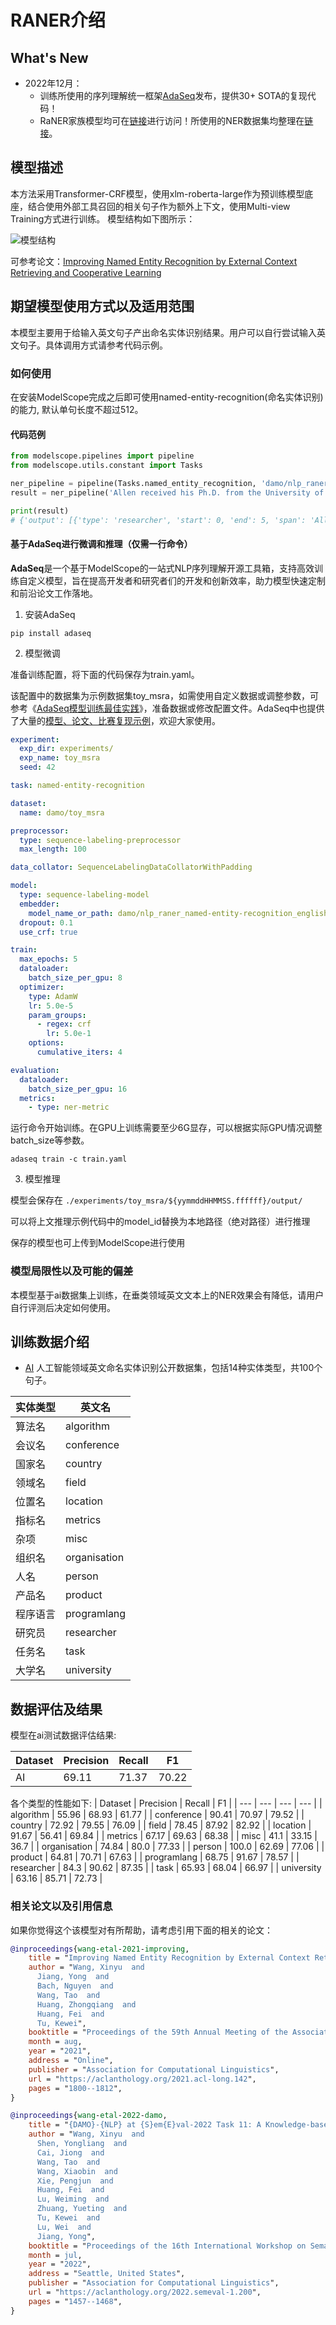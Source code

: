 

# RANER介绍

## What's New
- 2022年12月：
  - 训练所使用的序列理解统一框架[AdaSeq](https://github.com/modelscope/AdaSeq/blob/master/README_zh.md)发布，提供30+ SOTA的复现代码！
  - RaNER家族模型均可在[链接](https://github.com/modelscope/AdaSeq/blob/master/docs/modelcards.md)进行访问！所使用的NER数据集均整理在[链接](https://github.com/modelscope/AdaSeq/blob/master/docs/datasets.md)。

## 模型描述
本方法采用Transformer-CRF模型，使用xlm-roberta-large作为预训练模型底座，结合使用外部工具召回的相关句子作为额外上下文，使用Multi-view Training方式进行训练。
模型结构如下图所示：

![模型结构](description/model_image.jpg)

可参考论文：[Improving Named Entity Recognition by External Context Retrieving and Cooperative Learning](https://aclanthology.org/2021.acl-long.142/)


## 期望模型使用方式以及适用范围
本模型主要用于给输入英文句子产出命名实体识别结果。用户可以自行尝试输入英文句子。具体调用方式请参考代码示例。

### 如何使用
在安装ModelScope完成之后即可使用named-entity-recognition(命名实体识别)的能力, 默认单句长度不超过512。

#### 代码范例
```python
from modelscope.pipelines import pipeline
from modelscope.utils.constant import Tasks

ner_pipeline = pipeline(Tasks.named_entity_recognition, 'damo/nlp_raner_named-entity-recognition_english-large-ai')
result = ner_pipeline('Allen received his Ph.D. from the University of Toronto in 1979, under the supervision of C. Raymond Perrault.')

print(result)
# {'output': [{'type': 'researcher', 'start': 0, 'end': 5, 'span': 'Allen'}, {'type': 'university', 'start': 34, 'end': 55, 'span': 'University of Toronto'}, {'type': 'researcher', 'start': 90, 'end': 100, 'span': 'C. Raymond'}]}
```


#### 基于AdaSeq进行微调和推理（仅需一行命令）
**AdaSeq**是一个基于ModelScope的一站式NLP序列理解开源工具箱，支持高效训练自定义模型，旨在提高开发者和研究者们的开发和创新效率，助力模型快速定制和前沿论文工作落地。

1. 安装AdaSeq

```shell
pip install adaseq
```

2. 模型微调

准备训练配置，将下面的代码保存为train.yaml。

该配置中的数据集为示例数据集toy_msra，如需使用自定义数据或调整参数，可参考《[AdaSeq模型训练最佳实践](https://github.com/modelscope/AdaSeq/blob/master/docs/tutorials/training_a_model_zh.md)》，准备数据或修改配置文件。AdaSeq中也提供了大量的[模型、论文、比赛复现示例]([https://github.com/modelscope/AdaSeq/tree/master/examples](https://github.com/modelscope/AdaSeq/tree/master/examples))，欢迎大家使用。

```yaml
experiment:
  exp_dir: experiments/
  exp_name: toy_msra
  seed: 42

task: named-entity-recognition

dataset:
  name: damo/toy_msra

preprocessor:
  type: sequence-labeling-preprocessor
  max_length: 100

data_collator: SequenceLabelingDataCollatorWithPadding

model:
  type: sequence-labeling-model
  embedder:
    model_name_or_path: damo/nlp_raner_named-entity-recognition_english-large-ai
  dropout: 0.1
  use_crf: true

train:
  max_epochs: 5
  dataloader:
    batch_size_per_gpu: 8
  optimizer:
    type: AdamW
    lr: 5.0e-5
    param_groups:
      - regex: crf
        lr: 5.0e-1
    options:
      cumulative_iters: 4

evaluation:
  dataloader:
    batch_size_per_gpu: 16
  metrics:
    - type: ner-metric
```

运行命令开始训练。在GPU上训练需要至少6G显存，可以根据实际GPU情况调整batch_size等参数。

```shell
adaseq train -c train.yaml
```

3. 模型推理

模型会保存在 `./experiments/toy_msra/${yymmddHHMMSS.ffffff}/output/`

可以将上文推理示例代码中的model_id替换为本地路径（绝对路径）进行推理

保存的模型也可上传到ModelScope进行使用

### 模型局限性以及可能的偏差
本模型基于ai数据集上训练，在垂类领域英文文本上的NER效果会有降低，请用户自行评测后决定如何使用。

## 训练数据介绍
- [AI](https://github.com/zliucr/CrossNER) 人工智能领域英文命名实体识别公开数据集，包括14种实体类型，共100个句子。

| 实体类型 | 英文名 |
|----------|--------|
| 算法名 | algorithm |
| 会议名 | conference |
| 国家名 | country |
| 领域名 | field |
| 位置名 | location |
| 指标名 | metrics |
| 杂项 | misc |
| 组织名 | organisation |
| 人名 | person |
| 产品名 | product |
| 程序语言 | programlang |
| 研究员 | researcher |
| 任务名 | task |
| 大学名 | university |

## 数据评估及结果
模型在ai测试数据评估结果:

| Dataset | Precision | Recall | F1 |
| --- | --- | --- | --- |
| AI | 69.11 | 71.37 | 70.22 |

各个类型的性能如下: 
| Dataset | Precision | Recall | F1 |
| --- | --- | --- | --- |
| algorithm | 55.96 | 68.93 | 61.77 |
| conference | 90.41 | 70.97 | 79.52 |
| country | 72.92 | 79.55 | 76.09 |
| field | 78.45 | 87.92 | 82.92 |
| location | 91.67 | 56.41 | 69.84 |
| metrics | 67.17 | 69.63 | 68.38 |
| misc | 41.1 | 33.15 | 36.7 |
| organisation | 74.84 | 80.0 | 77.33 |
| person | 100.0 | 62.69 | 77.06 |
| product | 64.81 | 70.71 | 67.63 |
| programlang | 68.75 | 91.67 | 78.57 |
| researcher | 84.3 | 90.62 | 87.35 |
| task | 65.93 | 68.04 | 66.97 |
| university | 63.16 | 85.71 | 72.73 |

### 相关论文以及引用信息
如果你觉得这个该模型对有所帮助，请考虑引用下面的相关的论文：

```BibTeX
@inproceedings{wang-etal-2021-improving,
    title = "Improving Named Entity Recognition by External Context Retrieving and Cooperative Learning",
    author = "Wang, Xinyu  and
      Jiang, Yong  and
      Bach, Nguyen  and
      Wang, Tao  and
      Huang, Zhongqiang  and
      Huang, Fei  and
      Tu, Kewei",
    booktitle = "Proceedings of the 59th Annual Meeting of the Association for Computational Linguistics and the 11th International Joint Conference on Natural Language Processing (Volume 1: Long Papers)",
    month = aug,
    year = "2021",
    address = "Online",
    publisher = "Association for Computational Linguistics",
    url = "https://aclanthology.org/2021.acl-long.142",
    pages = "1800--1812",
}

@inproceedings{wang-etal-2022-damo,
    title = "{DAMO}-{NLP} at {S}em{E}val-2022 Task 11: A Knowledge-based System for Multilingual Named Entity Recognition",
    author = "Wang, Xinyu  and
      Shen, Yongliang  and
      Cai, Jiong  and
      Wang, Tao  and
      Wang, Xiaobin  and
      Xie, Pengjun  and
      Huang, Fei  and
      Lu, Weiming  and
      Zhuang, Yueting  and
      Tu, Kewei  and
      Lu, Wei  and
      Jiang, Yong",
    booktitle = "Proceedings of the 16th International Workshop on Semantic Evaluation (SemEval-2022)",
    month = jul,
    year = "2022",
    address = "Seattle, United States",
    publisher = "Association for Computational Linguistics",
    url = "https://aclanthology.org/2022.semeval-1.200",
    pages = "1457--1468",
}
```
